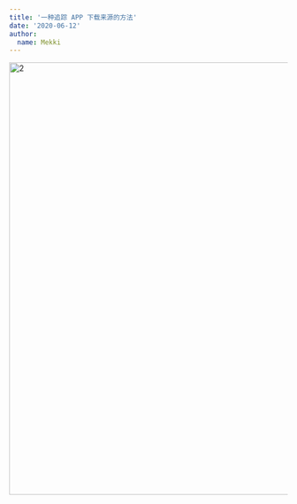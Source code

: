 ```yaml
---
title: '一种追踪 APP 下载来源的方法'
date: '2020-06-12'
author:
  name: Mekki
---
```


<img width="781" alt="2" src="/assets/images/tracking.png">